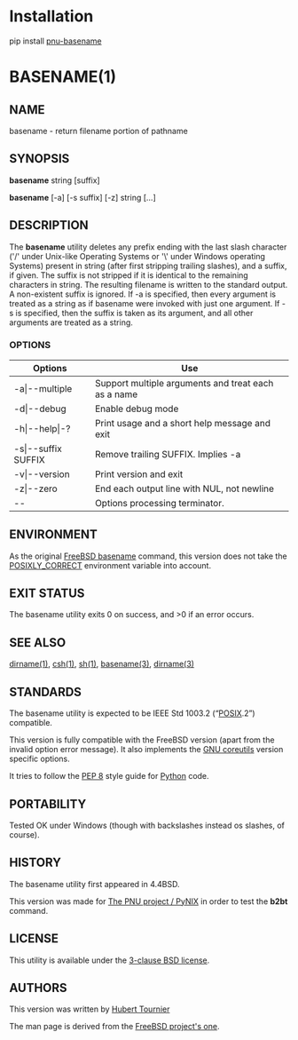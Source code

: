 # Installation
pip install [pnu-basename](https://pypi.org/project/pnu-basename/)

# BASENAME(1)

## NAME
basename - return filename portion of pathname

## SYNOPSIS
**basename**
string \[suffix\]

**basename**
[-a]
[-s suffix]
[-z]
string \[...\]

## DESCRIPTION
The **basename** utility deletes any prefix ending with the last slash character
('/' under Unix-like Operating Systems or '\\' under Windows operating Systems)
present in string (after first stripping trailing slashes), and a suffix, if given.
The suffix is not stripped if it is identical to the remaining characters in string.
The resulting filename is written to the standard output.
A non-existent suffix is ignored.
If -a is specified, then every argument is treated as a string as if basename were
invoked with just one argument.
If -s is specified, then the suffix is taken as its argument, and all other arguments
are treated as a string.

### OPTIONS
Options | Use
------- | ---
-a\|--multiple|Support multiple arguments and treat each as a name
-d\|--debug|Enable debug mode
-h\|--help\|-?|Print usage and a short help message and exit
-s\|--suffix SUFFIX|Remove trailing SUFFIX. Implies -a
-v\|--version|Print version and exit
-z\|--zero|End each output line with NUL, not newline
--|Options processing terminator.

## ENVIRONMENT
As the original [FreeBSD basename](https://www.freebsd.org/cgi/man.cgi?query=basename) command, this version does not take the
[POSIXLY_CORRECT](https://www.freebsd.org/cgi/man.cgi?query=environ) environment variable into account.

## EXIT STATUS
The basename utility exits 0 on success, and >0 if an error occurs.

## SEE ALSO
[dirname(1)](https://www.freebsd.org/cgi/man.cgi?query=dirname),
[csh(1)](https://www.freebsd.org/cgi/man.cgi?query=csh),
[sh(1)](https://www.freebsd.org/cgi/man.cgi?query=sh),
[basename(3)](https://www.freebsd.org/cgi/man.cgi?query=basename&sektion=3),
[dirname(3)](https://www.freebsd.org/cgi/man.cgi?query=dirname&sektion=3)

## STANDARDS
The basename utility is expected to be IEEE Std 1003.2 (“[POSIX](https://en.wikipedia.org/wiki/POSIX).2”) compatible.

This version is fully compatible with the FreeBSD version (apart from the
invalid option error message). It also implements the [GNU coreutils](https://www.gnu.org/software/coreutils/) version
specific options.

It tries to follow the [PEP 8](https://www.python.org/dev/peps/pep-0008/) style guide for [Python](https://www.python.org/) code.

## PORTABILITY
Tested OK under Windows (though with backslashes instead os slashes, of course).

## HISTORY
The basename utility first appeared in 4.4BSD.

This version was made for [The PNU project / PyNIX](https://github.com/HubTou/PNU)
in order to test the **b2bt** command.

## LICENSE
This utility is available under the [3-clause BSD license](https://opensource.org/licenses/BSD-3-Clause).

## AUTHORS
This version was written by [Hubert Tournier](https://github.com/HubTou)

The man page is derived from the [FreeBSD project's one](https://www.freebsd.org/cgi/man.cgi?query=basename&manpath=FreeBSD+13.0-current).
